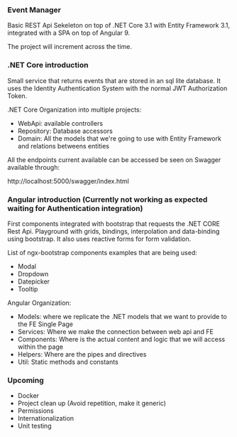 ### Event Manager

Basic REST Api Sekeleton on top of .NET Core 3.1 with Entity Framework 3.1, integrated with a SPA on top of Angular 9.

The project will increment across the time.

### .NET Core introduction

Small service that returns events that are stored in an sql lite database.
It uses the Identity Authentication System with the normal JWT Authorization Token.

.NET Core Organization into multiple projects:

- WebApi: available controllers
- Repository: Database accessors
- Domain: All the models that we're going to use with Entity Framework and relations betweens entities

All the endpoints current available can be accessed be seen on Swagger available through:

http://localhost:5000/swagger/index.html

### Angular introduction (Currently not working as expected waiting for Authentication integration)

First components integrated with bootstrap that requests the .NET CORE Rest Api.
Playground with grids, bindings, interpolation and data-binding using bootstrap. It also uses reactive forms for form validation.

List of ngx-bootstrap components examples that are being used:

- Modal
- Dropdown
- Datepicker
- Tooltip

Angular Organization:

- Models: where we replicate the .NET models that we want to provide to the FE Single Page
- Services: Where we make the connection between web api and FE
- Components: Where is the actual content and logic that we will access within the page
- Helpers: Where are the pipes and directives
- Util: Static methods and constants

### Upcoming

- Docker
- Project clean up (Avoid repetition, make it generic)
- Permissions
- Internationalization
- Unit testing
